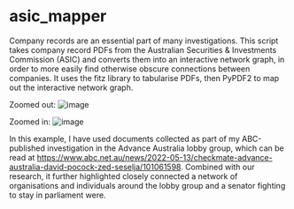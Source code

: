 # asic_mapper
Company records are an essential part of many investigations. This script takes company record PDFs from the Australian Securities &amp; Investments Commission (ASIC) and converts them into an interactive network graph, in order to more easily find otherwise obscure connections between companies.  It uses the fitz library to tabularise PDFs, then PyPDF2 to map out the interactive network graph.  

Zoomed out:
![image](https://user-images.githubusercontent.com/69304112/173076279-cec8d827-d029-40c1-975f-5dbd55a551fc.png)

Zoomed in:
![image](https://user-images.githubusercontent.com/69304112/173076336-3cdad4f8-5383-4698-8bbe-35efdff7b151.png)

In this example, I have used documents collected as part of my ABC-published investigation in the Advance Australia lobby group, which can be read at https://www.abc.net.au/news/2022-05-13/checkmate-advance-australia-david-pocock-zed-seselja/101061598. Combined with our research, it further highlighted closely connected a network of organisations and individuals around the lobby group and a senator fighting to stay in parliament were.
